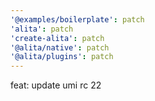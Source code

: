 ```yaml
---
'@examples/boilerplate': patch
'alita': patch
'create-alita': patch
'@alita/native': patch
'@alita/plugins': patch
---
```


feat: update umi rc 22
